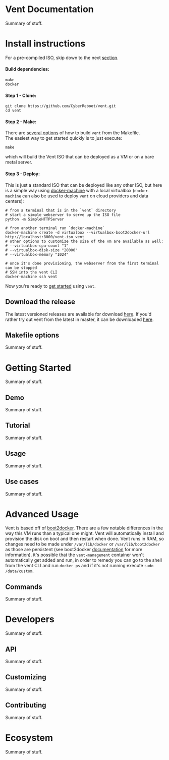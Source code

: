 Vent Documentation
====

Summary of stuff.

Install instructions
====

For a pre-compiled ISO, skip down to the next [section](#install-instructions-download-the-release).

#### Build dependencies:
```
make
docker
```
#### Step 1 - Clone:
```
git clone https://github.com/CyberReboot/vent.git
cd vent
```
#### Step 2 - Make:

There are [several options](#install-instructions-makefile-options) of how to build `vent` from the Makefile.  
The easiest way to get started quickly is to just execute:
```
make
```
which will build the Vent ISO that can be deployed as a VM or on a bare metal server.
#### Step 3 - Deploy:

This is just a standard ISO that can be deployed like any other ISO, but here is a simple way using [docker-machine](https://docs.docker.com/machine/) with a local virtualbox (`docker-machine` can also be used to deploy `vent` on cloud providers and data centers):
```
# from a terminal that is in the `vent` directory
# start a simple webserver to serve up the ISO file
python -m SimpleHTTPServer

# from another terminal run `docker-machine`
docker-machine create -d virtualbox --virtualbox-boot2docker-url http://localhost:8000/vent.iso vent
# other options to customize the size of the vm are available as well:
# --virtualbox-cpu-count "1"
# --virtualbox-disk-size "20000"
# --virtualbox-memory "1024"

# once it's done provisioning, the webserver from the first terminal can be stopped
# SSH into the vent CLI
docker-machine ssh vent
```
Now you're ready to [get started](#getting-started) using `vent`.

Download the release
----

The latest versioned releases are available for download [here](https://github.com/CyberReboot/vent/releases).  If you'd rather try out vent from the latest in master, it can be downloaded [here](https://github.com/CyberReboot/vent/releases).

Makefile options
----

Summary of stuff.

Getting Started
====

Summary of stuff.

Demo
----

Summary of stuff.

Tutorial
----

Summary of stuff.

Usage
----

Summary of stuff.

Use cases
----

Summary of stuff.

Advanced Usage
====

Vent is based off of [boot2docker](https://github.com/boot2docker/boot2docker).  There are a few notable differences in the way this VM runs than a typical one might.  Vent will automatically install and provision the disk on boot and then restart when done.  Vent runs in RAM, so changes need to be made under `/var/lib/docker` or `/var/lib/boot2docker` as those are persistent (see boot2docker [documentation](https://github.com/boot2docker/boot2docker/blob/master/README.md) for more information).  it's possible that the `vent-management` container won't automatically get added and run, in order to remedy you can go to the shell from the vent CLI and run `docker ps` and if it's not running execute `sudo /data/custom`.

Commands
----

Summary of stuff.

Developers
====

Summary of stuff.

API
----

Summary of stuff.

Customizing
----

Summary of stuff.

Contributing
----

Summary of stuff.

Ecosystem
====

Summary of stuff.


